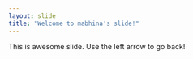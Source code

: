 ```yaml
---
layout: slide
title: "Welcome to mabhina's slide!"
---
```

This is awesome slide.
Use the left arrow to go back!